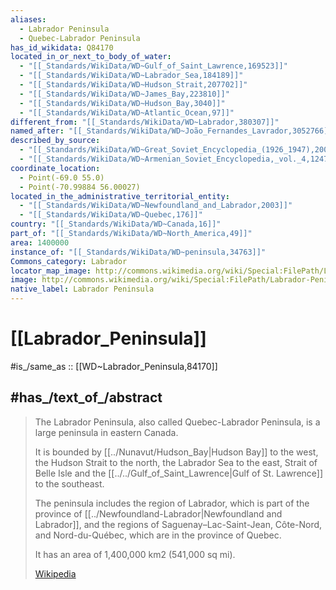 ```yaml
---
aliases:
  - Labrador Peninsula
  - Quebec-Labrador Peninsula
has_id_wikidata: Q84170
located_in_or_next_to_body_of_water:
  - "[[_Standards/WikiData/WD~Gulf_of_Saint_Lawrence,169523]]"
  - "[[_Standards/WikiData/WD~Labrador_Sea,184189]]"
  - "[[_Standards/WikiData/WD~Hudson_Strait,207702]]"
  - "[[_Standards/WikiData/WD~James_Bay,223810]]"
  - "[[_Standards/WikiData/WD~Hudson_Bay,3040]]"
  - "[[_Standards/WikiData/WD~Atlantic_Ocean,97]]"
different_from: "[[_Standards/WikiData/WD~Labrador,380307]]"
named_after: "[[_Standards/WikiData/WD~João_Fernandes_Lavrador,3052766]]"
described_by_source:
  - "[[_Standards/WikiData/WD~Great_Soviet_Encyclopedia_(1926_1947),20078554]]"
  - "[[_Standards/WikiData/WD~Armenian_Soviet_Encyclopedia,_vol._4,124737630]]"
coordinate_location:
  - Point(-69.0 55.0)
  - Point(-70.99884 56.00027)
located_in_the_administrative_territorial_entity:
  - "[[_Standards/WikiData/WD~Newfoundland_and_Labrador,2003]]"
  - "[[_Standards/WikiData/WD~Quebec,176]]"
country: "[[_Standards/WikiData/WD~Canada,16]]"
part_of: "[[_Standards/WikiData/WD~North_America,49]]"
area: 1400000
instance_of: "[[_Standards/WikiData/WD~peninsula,34763]]"
Commons_category: Labrador
locator_map_image: http://commons.wikimedia.org/wiki/Special:FilePath/Labrador-Peninsula.PNG
image: http://commons.wikimedia.org/wiki/Special:FilePath/Labrador-Peninsula.PNG
native_label: Labrador Peninsula
---
```


# [[Labrador_Peninsula]] 

#is_/same_as :: [[WD~Labrador_Peninsula,84170]] 

## #has_/text_of_/abstract 

> The Labrador Peninsula, also called Quebec-Labrador Peninsula, 
> is a large peninsula in eastern Canada. 
> 
> It is bounded by [[../Nunavut/Hudson_Bay|Hudson Bay]] to the west, the Hudson Strait to the north, 
> the Labrador Sea to the east, Strait of Belle Isle and the [[../../Gulf_of_Saint_Lawrence|Gulf of St. Lawrence]] to the southeast. 
> 
> The peninsula includes the region of Labrador, 
> which is part of the province of [[../Newfoundland-Labrador|Newfoundland and Labrador]], 
> and the regions of Saguenay–Lac-Saint-Jean, Côte-Nord, and Nord-du-Québec, 
> which are in the province of Quebec. 
> 
> It has an area of 1,400,000 km2 (541,000 sq mi).
>
> [Wikipedia](https://en.wikipedia.org/wiki/Labrador%20Peninsula) 

